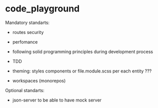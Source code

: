 # code_playground

Mandatory standarts:

- routes security

- perfomance

- following solid programming principles during development process

- TDD

- theming: styles components or file.module.scss per each entity ???

- workspaces (monorepos)

Optional standarts:

- json-server to be able to have mock server